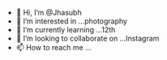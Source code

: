 - 👋 Hi, I’m @Jhasubh
- 👀 I’m interested in ...photography 
- 🌱 I’m currently learning ...12th
- 💞️ I’m looking to collaborate on ...Instagram 
- 📫 How to reach me ...

<!---
Jhasubh/Jhasubh is a ✨ special ✨ repository because its `README.md` (this file) appears on your GitHub profile.
You can click the Preview link to take a look at your changes.
--->
